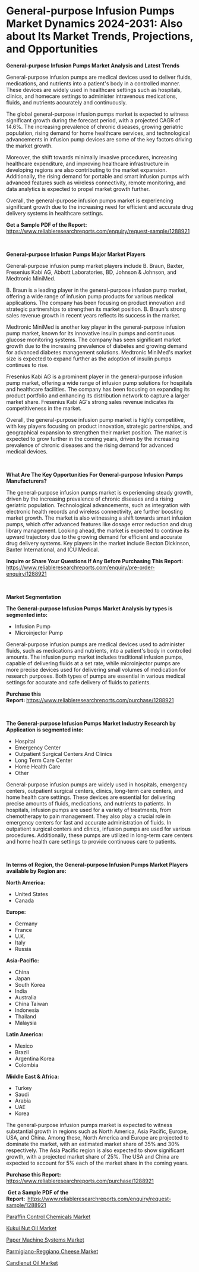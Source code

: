 <p><h1>General-purpose Infusion Pumps Market Dynamics 2024-2031: Also about Its Market Trends, Projections, and Opportunities</h1></p><p><strong>General-purpose Infusion Pumps Market Analysis and Latest Trends</strong></p>
<p><p>General-purpose infusion pumps are medical devices used to deliver fluids, medications, and nutrients into a patient's body in a controlled manner. These devices are widely used in healthcare settings such as hospitals, clinics, and homecare settings to administer intravenous medications, fluids, and nutrients accurately and continuously.</p><p>The global general-purpose infusion pumps market is expected to witness significant growth during the forecast period, with a projected CAGR of 14.6%. The increasing prevalence of chronic diseases, growing geriatric population, rising demand for home healthcare services, and technological advancements in infusion pump devices are some of the key factors driving the market growth.</p><p>Moreover, the shift towards minimally invasive procedures, increasing healthcare expenditure, and improving healthcare infrastructure in developing regions are also contributing to the market expansion. Additionally, the rising demand for portable and smart infusion pumps with advanced features such as wireless connectivity, remote monitoring, and data analytics is expected to propel market growth further.</p><p>Overall, the general-purpose infusion pumps market is experiencing significant growth due to the increasing need for efficient and accurate drug delivery systems in healthcare settings.</p></p>
<p><strong>Get a Sample PDF of the Report:&nbsp;</strong> <a href="https://www.reliableresearchreports.com/enquiry/request-sample/1288921">https://www.reliableresearchreports.com/enquiry/request-sample/1288921</a></p>
<p>&nbsp;</p>
<p><strong>General-purpose Infusion Pumps Major Market Players</strong></p>
<p><p>General-purpose infusion pump market players include B. Braun, Baxter, Fresenius Kabi AG, Abbott Laboratories, BD, Johnson & Johnson, and Medtronic MiniMed.</p><p>B. Braun is a leading player in the general-purpose infusion pump market, offering a wide range of infusion pump products for various medical applications. The company has been focusing on product innovation and strategic partnerships to strengthen its market position. B. Braun's strong sales revenue growth in recent years reflects its success in the market.</p><p>Medtronic MiniMed is another key player in the general-purpose infusion pump market, known for its innovative insulin pumps and continuous glucose monitoring systems. The company has seen significant market growth due to the increasing prevalence of diabetes and growing demand for advanced diabetes management solutions. Medtronic MiniMed's market size is expected to expand further as the adoption of insulin pumps continues to rise.</p><p>Fresenius Kabi AG is a prominent player in the general-purpose infusion pump market, offering a wide range of infusion pump solutions for hospitals and healthcare facilities. The company has been focusing on expanding its product portfolio and enhancing its distribution network to capture a larger market share. Fresenius Kabi AG's strong sales revenue indicates its competitiveness in the market.</p><p>Overall, the general-purpose infusion pump market is highly competitive, with key players focusing on product innovation, strategic partnerships, and geographical expansion to strengthen their market position. The market is expected to grow further in the coming years, driven by the increasing prevalence of chronic diseases and the rising demand for advanced medical devices.</p></p>
<p>&nbsp;</p>
<p><strong>What Are The Key Opportunities For General-purpose Infusion Pumps Manufacturers?</strong></p>
<p><p>The general-purpose infusion pumps market is experiencing steady growth, driven by the increasing prevalence of chronic diseases and a rising geriatric population. Technological advancements, such as integration with electronic health records and wireless connectivity, are further boosting market growth. The market is also witnessing a shift towards smart infusion pumps, which offer advanced features like dosage error reduction and drug library management. Looking ahead, the market is expected to continue its upward trajectory due to the growing demand for efficient and accurate drug delivery systems. Key players in the market include Becton Dickinson, Baxter International, and ICU Medical.</p></p>
<p><strong>Inquire or Share Your Questions If Any Before Purchasing This Report:</strong> <a href="https://www.reliableresearchreports.com/enquiry/pre-order-enquiry/1288921">https://www.reliableresearchreports.com/enquiry/pre-order-enquiry/1288921</a></p>
<p>&nbsp;</p>
<p><strong>Market Segmentation</strong></p>
<p><strong>The General-purpose Infusion Pumps Market Analysis by types is segmented into:</strong></p>
<p><ul><li>Infusion Pump</li><li>Microinjector Pump</li></ul></p>
<p><p>General-purpose infusion pumps are medical devices used to administer fluids, such as medications and nutrients, into a patient's body in controlled amounts. The infusion pump market includes traditional infusion pumps, capable of delivering fluids at a set rate, while microinjector pumps are more precise devices used for delivering small volumes of medication for research purposes. Both types of pumps are essential in various medical settings for accurate and safe delivery of fluids to patients.</p></p>
<p><strong>Purchase this Report:&nbsp;</strong><a href="https://www.reliableresearchreports.com/purchase/1288921">https://www.reliableresearchreports.com/purchase/1288921</a></p>
<p>&nbsp;</p>
<p><strong>The General-purpose Infusion Pumps Market Industry Research by Application is segmented into:</strong></p>
<p><ul><li>Hospital</li><li>Emergency Center</li><li>Outpatient Surgical Centers And Clinics</li><li>Long Term Care Center</li><li>Home Health Care</li><li>Other</li></ul></p>
<p><p>General-purpose infusion pumps are widely used in hospitals, emergency centers, outpatient surgical centers, clinics, long-term care centers, and home health care settings. These devices are essential for delivering precise amounts of fluids, medications, and nutrients to patients. In hospitals, infusion pumps are used for a variety of treatments, from chemotherapy to pain management. They also play a crucial role in emergency centers for fast and accurate administration of fluids. In outpatient surgical centers and clinics, infusion pumps are used for various procedures. Additionally, these pumps are utilized in long-term care centers and home health care settings to provide continuous care to patients.</p></p>
<p>&nbsp;</p>
<p><strong>In terms of Region, the General-purpose Infusion Pumps Market Players available by Region are:</strong></p>
<p>
    <p> <strong> North America: </strong>
        <ul>
            <li>United States</li>
            <li>Canada</li>
        </ul>
        </p> 
    <p> <strong> Europe: </strong>
        <ul>
            <li>Germany</li>
            <li>France</li>
            <li>U.K.</li>
            <li>Italy</li>
            <li>Russia</li>
        </ul>
        </p> 
    <p> <strong> Asia-Pacific: </strong>
        <ul>
            <li>China</li>
            <li>Japan</li>
            <li>South Korea</li>
            <li>India</li>
            <li>Australia</li>
            <li>China Taiwan</li>
            <li>Indonesia</li>
            <li>Thailand</li>
            <li>Malaysia</li>
        </ul>
        </p> 
    <p> <strong> Latin America: </strong>
        <ul>
            <li>Mexico</li>
            <li>Brazil</li>
            <li>Argentina Korea</li>
            <li>Colombia</li>
        </ul>
        </p> 
    <p> <strong> Middle East & Africa: </strong>
        <ul>
            <li>Turkey</li>
            <li>Saudi</li>
            <li>Arabia</li>
            <li>UAE</li>
            <li>Korea</li>
        </ul>
    </p>
    </p>
<p><p>The general-purpose infusion pumps market is expected to witness substantial growth in regions such as North America, Asia Pacific, Europe, USA, and China. Among these, North America and Europe are projected to dominate the market, with an estimated market share of 35% and 30% respectively. The Asia Pacific region is also expected to show significant growth, with a projected market share of 25%. The USA and China are expected to account for 5% each of the market share in the coming years.</p></p>
<p><strong>Purchase this Report: </strong><a href="https://www.reliableresearchreports.com/purchase/1288921">https://www.reliableresearchreports.com/purchase/1288921</a></p>
<p>&nbsp;<strong>Get a Sample PDF of the Report:&nbsp;&nbsp;</strong><a href="https://www.reliableresearchreports.com/enquiry/request-sample/1288921">https://www.reliableresearchreports.com/enquiry/request-sample/1288921</a></p>
<p><strong></strong></p>
<p><p><a href="https://fearless-okapi-6c8.notion.site/Paraffin-Control-Chemicals-Market-Offer-Valuable-Insights-into-Market-Size-Market-Share-Market-Tre-06b9ce8adbd14cb5acee6ad507a7daa8">Paraffin Control Chemicals Market</a></p><p><a href="https://view.publitas.com/reportprime-1/kukui-nut-oil-market-analysis-and-market-size-global-industry-overview-market-segmentation-and-forecast-2024-to-2031/">Kukui Nut Oil Market</a></p><p><a href="https://zircon-bluebell-299.notion.site/Paper-Machine-Systems-Market-Size-Share-Trends-Analysis-Report-By-Application-Regional-Outlook--600adc38f8fe4570b3cddd35623a886d">Paper Machine Systems Market</a></p><p><a href="https://scarlet-rocket-c63.notion.site/Parmigiano-Reggiano-Cheese-Market-Size-Global-Industry-Overview-Market-Segmentation-and-Forecast--602a6566d63940b9be37332f6109b7b1">Parmigiano-Reggiano Cheese Market</a></p><p><a href="https://view.publitas.com/reportprime-1/candlenut-oil-market-research-report-provides-thorough-industry-overview-which-offers-an-in-depth-analysis-of-product-trends-and-new-market-divisions/">Candlenut Oil Market</a></p></p>